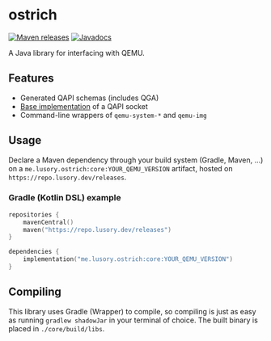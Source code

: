 # ostrich
[![Maven releases](https://repo.lusory.dev/api/badge/latest/releases/me/lusory/ostrich/core)](https://repo.lusory.dev/#/releases/me/lusory/ostrich/core)
[![Javadocs](https://img.shields.io/badge/javadocs-latest-yellow)](https://repo.lusory.dev/javadoc/releases/me/lusory/ostrich/core/latest)

A Java library for interfacing with QEMU.

## Features

* Generated QAPI schemas (includes QGA)
* [Base implementation](https://github.com/lusory/ostrich/blob/master/core/src/main/java/me/lusory/ostrich/qapi/QAPISocket.java) of a QAPI socket
* Command-line wrappers of `qemu-system-*` and `qemu-img`

## Usage

Declare a Maven dependency through your build system (Gradle, Maven, ...) on a `me.lusory.ostrich:core:YOUR_QEMU_VERSION` artifact, hosted on `https://repo.lusory.dev/releases`.  

### Gradle (Kotlin DSL) example

```kotlin
repositories {
    mavenCentral()
    maven("https://repo.lusory.dev/releases")
}

dependencies {
    implementation("me.lusory.ostrich:core:YOUR_QEMU_VERSION")
}
```

## Compiling

This library uses Gradle (Wrapper) to compile, so compiling is just as easy as running `gradlew shadowJar` in your terminal of choice. The built binary is placed in `./core/build/libs`.